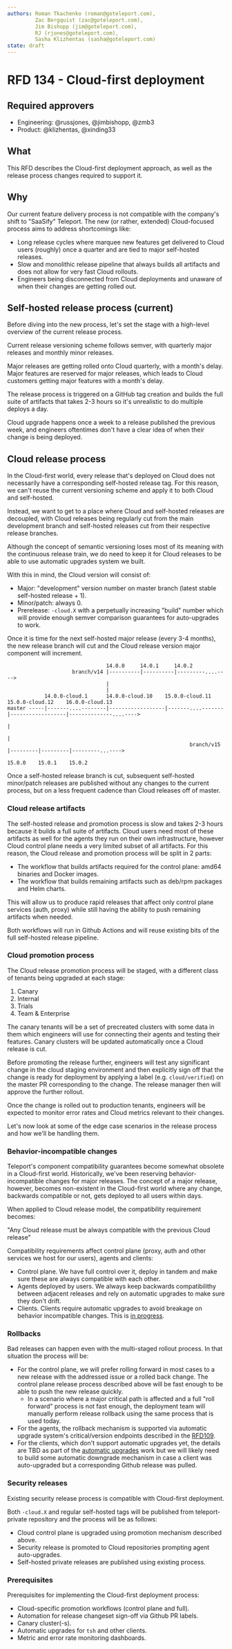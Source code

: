 ```yaml
---
authors: Roman Tkachenko (roman@goteleport.com),
         Zac Bergquist (zac@goteleport.com),
         Jim Bishopp (jim@goteleport.com),
         RJ (rjones@goteleport.com),
         Sasha Klizhentas (sasha@goteleport.com)
state: draft
---
```


# RFD 134 - Cloud-first deployment

## Required approvers

- Engineering: @russjones, @jimbishopp, @zmb3
- Product: @klizhentas, @xinding33

## What

This RFD describes the Cloud-first deployment approach, as well as the release
process changes required to support it.

## Why

Our current feature delivery process is not compatible with the company's shift
to "SaaSify" Teleport. The new (or rather, extended) Cloud-focused process aims
to address shortcomings like:

- Long release cycles where marquee new features get delivered to Cloud users
  (roughly) once a quarter and are tied to major self-hosted releases.
- Slow and monolithic release pipeline that always builds all artifacts and
  does not allow for very fast Cloud rollouts.
- Engineers being disconnected from Cloud deployments and unaware of when their
  changes are getting rolled out.

## Self-hosted release process (current)

Before diving into the new process, let's set the stage with a high-level overview
of the current release process.

Current release versioning scheme follows semver, with quarterly major releases
and monthly minor releases.

Major releases are getting rolled onto Cloud quarterly, with a month's delay.
Major features are reserved for major releases, which leads to Cloud customers
getting major features with a month's delay.

The release process is triggered on a GitHub tag creation and builds the full
suite of artifacts that takes 2-3 hours so it's unrealistic to do multiple
deploys a day.

Cloud upgrade happens once a week to a release published the previous week, and
engineers oftentimes don't have a clear idea of when their change is being
deployed.

## Cloud release process

In the Cloud-first world, every release that's deployed on Cloud does not necessarily
have a corresponding self-hosted release tag. For this reason, we can't reuse
the current versioning scheme and apply it to both Cloud and self-hosted.

Instead, we want to get to a place where Cloud and self-hosted releases are
decoupled, with Cloud releases being regularly cut from the main development
branch and self-hosted releases cut from their respective release branches.

Although the concept of semantic versioning loses most of its meaning with the
continuous release train, we do need to keep it for Cloud releases to be able
to use automatic upgrades system we built.

With this in mind, the Cloud version will consist of:

- Major: "development" version number on master branch (latest stable self-hosted release + 1).
- Minor/patch: always 0.
- Prerelease: `-cloud.X` with a perpetually increasing "build" number which will
  provide enough semver comparison guarantees for auto-upgrades to work.

Once it is time for the next self-hosted major release (every 3-4 months), the
new release branch will cut and the Cloud release version major component will
increment.

```
                                14.0.0     14.0.1     14.0.2
                     branch/v14 |----------|----------|---------....---->
                                |
                                |
            14.0.0-cloud.1      14.0.0-cloud.10    15.0.0-cloud.11    15.0.0-cloud.12    16.0.0-cloud.13
master -----|-------....--------|------------------|-------....-------|------------------|--------------....---->
                                                                      |
                                                                      |
                                                           branch/v15 |---------|---------|---------...---->
                                                                      15.0.0    15.0.1    15.0.2
```

Once a self-hosted release branch is cut, subsequent self-hosted minor/patch
releases are published without any changes to the current process, but on a
less frequent cadence than Cloud releases off of master.

### Cloud release artifacts

The self-hosted release and promotion process is slow and takes 2-3 hours
because it builds a full suite of artifacts. Cloud users need most of these
artifacts as well for the agents they run on their own infrastructure, however
Cloud control plane needs a very limited subset of all artifacts. For this
reason, the Cloud release and promotion process will be split in 2 parts:

- The workflow that builds artifacts required for the control plane: amd64
  binaries and Docker images.
- The workflow that builds remaining artifacts such as deb/rpm packages and
  Helm charts.

This will allow us to produce rapid releases that affect only control plane
services (auth, proxy) while still having the ability to push remaining artifacts
when needed.

Both workflows will run in Github Actions and will reuse existing bits of the
full self-hosted release pipeline.

### Cloud promotion process

The Cloud release promotion process will be staged, with a different class of
tenants being upgraded at each stage:

1. Canary
2. Internal
3. Trials
4. Team & Enterprise

The canary tenants will be a set of precreated clusters with some data in them
which engineers will use for connecting their agents and testing their features.
Canary clusters will be updated automatically once a Cloud release is cut.

Before promoting the release further, engineers will test any significant change
in the cloud staging environment and then explicitly sign off that the change is
ready for deployment by applying a label (e.g. `cloud/verified`) on the master
PR corresponding to the change. The release manager then will approve the
further rollout.

Once the change is rolled out to production tenants, engineers will be expected
to monitor error rates and Cloud metrics relevant to their changes.

Let's now look at some of the edge case scenarios in the release process and
how we'll be handling them.

### Behavior-incompatible changes

Teleport's component compatibility guarantees become somewhat obsolete in a
Cloud-first world. Historically, we've been reserving behavior-incompatible
changes for major releases. The concept of a major release, however, becomes
non-existent in the Cloud-first world where any change, backwards compatible
or not, gets deployed to all users within days.

When applied to Cloud release model, the compatibility requirement becomes:

"Any Cloud release must be always compatible with the previous Cloud release"

Compatibility requirements affect control plane (proxy, auth and other services
we host for our users), agents and clients:

- Control plane. We have full control over it, deploy in tandem and make sure
  these are always compatible with each other.
- Agents deployed by users. We always keep backwards compatibilithy between
  adjacent releases and rely on automatic upgrades to make sure they don't drift.
- Clients. Clients require automatic upgrades to avoid breakage on behavior
  incompatible changes. This is [in progress](https://github.com/gravitational/cloud/issues/4880).

### Rollbacks

Bad releases can happen even with the multi-staged rollout process. In that
situation the process will be:

- For the control plane, we will prefer rolling forward in most cases to a new
  release with the addressed issue or a rolled back change. The control plane
  release process described above will be fast enough to be able to push the
  new release quickly.
    - In a scenario where a major critical path is affected and a full "roll
      forward" process is not fast enough, the deployment team will manually
      perform release rollback using the same process that is used today.
- For the agents, the rollback mechanism is supported via automatic upgrade
  system's critical/version endpoints described in the [RFD109](https://github.com/gravitational/teleport/blob/master/rfd/0109-cloud-agent-upgrades.md).
- For the clients, which don't support automatic upgrades yet, the details are
  TBD as part of the [automatic upgrades](https://github.com/gravitational/cloud/issues/4880)
  work but we will likely need to build some automatic downgrade mechanism in
  case a client was auto-upgraded but a corresponding Github release was pulled.

### Security releases

Existing security release process is compatible with Cloud-first deployment.

Both `-cloud.X` and regular self-hosted tags will be published from teleport-private
repository and the process will be as follows:

- Cloud control plane is upgraded using promotion mechanism described above.
- Security release is promoted to Cloud repositories prompting agent auto-upgrades.
- Self-hosted private releases are published using existing process.

### Prerequisites

Prerequisites for implementing the Cloud-first deployment process:

- Cloud-specific promotion workflows (control plane and full).
- Automation for release changeset sign-off via Github PR labels.
- Canary cluster(-s).
- Automatic upgrades for `tsh` and other clients.
- Metric and error rate monitoring dashboards.
